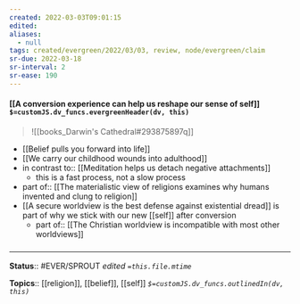 ```yaml
---
created: 2022-03-03T09:01:15 
edited: 
aliases:
  - null
tags: created/evergreen/2022/03/03, review, node/evergreen/claim
sr-due: 2022-03-18
sr-interval: 2
sr-ease: 190
---
```


#### [[A conversion experience can help us reshape our sense of self]] `$=customJS.dv_funcs.evergreenHeader(dv, this)`

> ![[books_Darwin's Cathedral#293875897q]]

- [[Belief pulls you forward into life]]
- [[We carry our childhood wounds into adulthood]]
- in contrast to:: [[Meditation helps us detach negative attachments]]
	- this is a fast process, not a slow process
- part of:: [[The materialistic view of religions examines why humans invented and clung to religion]]
- [[A secure worldview is the best defense against existential dread]] is part of why we stick with our new [[self]] after conversion
	- part of:: [[The Christian worldview is incompatible with most other worldviews]]

### <hr class="footnote"/>

**Status**:: #EVER/SPROUT
*edited `=this.file.mtime`*

**Topics**:: [[religion]], [[belief]], [[self]]
*`$=customJS.dv_funcs.outlinedIn(dv, this)`*
